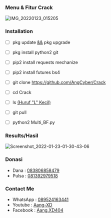 ### Menu & Fitur Crack
![IMG_20220123_015205](https://user-images.githubusercontent.com/92802033/150651709-758ecee7-0d28-42f4-86cd-b6cb12762e30.jpg)

### Installation
- [ ] pkg update [&&]() pkg upgrade

- [ ] pkg install python2 git

- [ ] pip2 install requests mechanize

- [ ] pip2 install futures bs4

- [ ] git clone https://github.com/AngCyber/Crack

- [ ] cd Crack

- [ ] ls  [(Huruf "L" Kecil)]()

- [ ] git pull 

- [ ] python2 Multi_BF.py

### Results/Hasil
![Screenshot_2022-01-23-01-30-43-06](https://user-images.githubusercontent.com/92802033/150651735-1715a932-060f-4d47-9407-65a8bc2a5ca2.jpg)


### Donasi
- Dana  : [083806858479]()
- Pulsa : [081392979518]()

### Contact Me
- WhatsApp : [089524163441]()
- Youtube : [Aang-XD]()
- Facebook : [Aang.XD404]()
